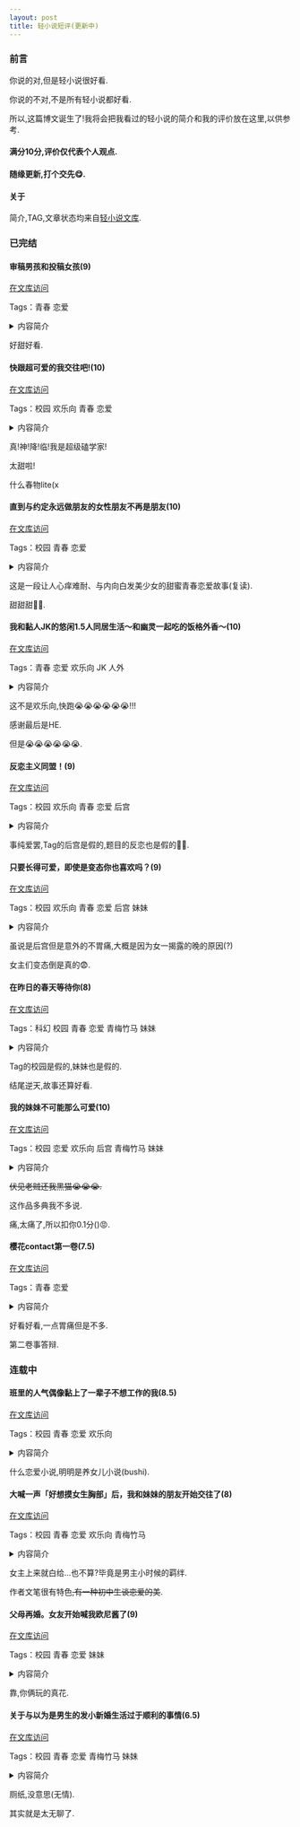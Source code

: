 ```yaml
---
layout: post
title: 轻小说短评(更新中)
---
```


### 前言

你说的对,但是轻小说很好看.

你说的不对,不是所有轻小说都好看.

所以,这篇博文诞生了!我将会把我看过的轻小说的简介和我的评价放在这里,以供参考.

#### 满分10分,评价仅代表个人观点.

#### 随缘更新,打个交先😋.

#### 关于

简介,TAG,文章状态均来自[轻小说文库](https://www.wenku8.net/index.php).

### 已完结

#### 审稿男孩和投稿女孩(9)

[在文库访问](https://www.wenku8.net/book/2092.htm)

Tags：青春 恋爱

<details>
<summary>内容简介</summary>

「一次也好，我想通过第一阶段审查……」<br>
「请你，教我写小说。」<br>
平凡的高中生青，事实上是轻小说新人奖的审稿专家。那样的他，某天在应徵的原稿中，发现了同班同学冰之宫冰雪的作品。<br>
被称为「冰之淑女」的孤高少女，竟然会写出充满变化字体和表情文字的轻小说来投稿！惊讶的青，后来因为意想不到的事件，开始为她的投稿作品提供建议。<br>
他温柔地开导因评语单而受伤的冰雪，世界观、角色设定、结构安排等，都进行的很顺利，但……<br>
爽朗的青春创作故事开幕！<br>

</details>


好甜好看.

#### 快跟超可爱的我交往吧!(10)

[在文库访问](https://www.wenku8.net/book/3014.htm)

Tags：校园 欢乐向 青春 恋爱

<details>
<summary>内容简介</summary>

「虽然非我的本意，但请和我交往。」<br>
享受一个人自在生活的我，突然被班上的第一人气王七峰结朱告白。<br>
理由是为了解决现充集团中三角关系而希望我能跟她成为假情侣！<br>
由于报酬是极为珍贵的绝版游戏而被吊起胃口，尽管不情愿还是答应了……<br>
「好啰好啰，能看到可爱女友充满朝气的笑容而觉得开心吧？」<br>
在教室中隐藏本性的结朱，只在我的面前展现自恋全开的言行举止，实在有够烦人……<br>
明明应该是这样，相处起来却让人觉得舒服，两人单独的时间也为日常增添乐趣，逐渐变成生活中的一部分――<br>
边缘宅男与现充人气女，兴趣跟个性截然不同的两人开始扮演「假情侣」，隐藏本性的青春喜剧！<br>

</details>

真!神!降!临!我是超级磕学家!

太甜啦!

什么春物lite(x

#### 直到与约定永远做朋友的女性朋友不再是朋友(10)

[在文库访问](https://www.wenku8.net/book/3084.htm)

Tags：校园 青春 恋爱

<details>
<summary>内容简介</summary>
内容简介：<br>
原以为游戏上的朋友是个男生，结果却是一个生着白头发、自卑内向的女孩子！？<br>
这是一段让人心痒难耐、与内向少女的青春恋爱故事！<br>
『修威尔特你原来是……女生……？』<br>
优真和修威尔特在网络游戏中是一对好朋友。原本以为修威尔特是他的死党、亲密无间的伙伴……在现实中见过面后，“他”原来是个内向的女生！？<br>
她对自己天生的白发十分自卑，从来没有交过朋友。为了她，两人开始了交朋友的练习。“作为朋友”她十分信任自己，优真努力控制自己的感情不想辜负她的信赖。但无意间的亲密接触逐渐让人意识到彼此性别不同……。<br>
这是一段让人心痒难耐、与内向白发美少女的甜蜜青春恋爱故事。<br>

</details>

这是一段让人心痒难耐、与内向白发美少女的甜蜜青春恋爱故事(复读).

甜甜甜🥰🥰.

#### 我和黏人JK的悠闲1.5人同居生活～和幽灵一起吃的饭格外香～(10)

[在文库访问](https://www.wenku8.net/book/3428.htm)

Tags：青春 恋爱 欢乐向 JK 人外

<details>
<summary>内容简介</summary>

幽灵JK与社畜的居家慢生活开幕？！<br>
我是一名空虚度日的社畜，某天却在游戏中心里偶遇了幽灵JK！出于同情不由得把她带回家之后，我们共进晚餐，旅游，通宵打游戏……尽管平淡无奇但却十分有趣的日常生活拉开帷幕。<br>

</details>

这不是欢乐向,快跑😭😭😭😭😭😭!!!

感谢最后是HE.

但是😭😭😭😭😭😭.

#### 反恋主义同盟！(9)

[在文库访问](https://www.wenku8.net/book/2085.htm)

Tags：校园 欢乐向 青春 恋爱 后宫

<details>
<summary>内容简介</summary>

「放弃恋爱吧！所有的爱情都是幻想！」<br>
在下著雪的圣诞夜，涩谷到处都是情侣。对街上的光景感到厌烦的非现充高中生──高砂遇见一名对著熙熙攘攘的人群发表这番惊人演说的少女。<br>
少女的真面目是不起眼的同班同学──领家薰。赞同这段演说的高砂心怀「现充爆炸吧！」的信念，加入了由她担任议长的「反恋爱主义青年同盟社」。接著，他们和聚集起来的伙伴一起顺利地进行著针对「情人节粉碎抗争」的准备，不过──？<br>
「我们将在二月十四日粉碎情人节！」<br>

</details>

事纯爱罢,Tag的后宫是假的,题目的反恋也是假的🥰🥰.

#### 只要长得可爱，即使是变态你也喜欢吗？(9)

[在文库访问](https://www.wenku8.net/book/2346.htm)

Tags：校园 欢乐向 青春 恋爱 后宫 妹妹

<details>
<summary>内容简介</summary>

我，桐生慧辉某一天，收到一封寄件人不明的情书！根据当时状况研判，寄件人可能是我所参加的书法社相关人士们：波霸美女学姊、小狗般乖巧的学妹、走得很近的同班同学与仰慕哥哥的妹妹（这应该不可能），她们当中的某一个。老实说，不管是谁寄的都很好！但没想到当我意气风发地想打开来确认内容时，那封情书里不知为何，附了一条女孩子的小裤裤……不、不过这种事情怎样都好。总之，我得从这四人里找出谁是寄件人！等著吧，我未来的女朋友！！<br>
于是几天后，我将后悔莫及，发现那天只是空欢喜一场——<br>

</details>

虽说是后宫但是意外的不胃痛,大概是因为女一揭露的晚的原因(?)

女主们变态倒是真的😨.

#### 在昨日的春天等待你(8)

[在文库访问](https://www.wenku8.net/book/3051.htm)

Tags：科幻 校园 青春 恋爱 青梅竹马 妹妹

<details>
<summary>内容简介</summary>

傍晚六点的报时钟声开始播放时，奏江的意识就会进行时间跳跃──
从东京离家出走到曾经居住过的离岛，袖岛的船见奏江，被卷入了名为「回滚」的时间回溯现象。在紊乱的时间线中，时隔两年再会的青梅竹马保科明里，对奏江许了个愿：「希望你救我哥哥」。为了拯救明里几天前过世的哥哥彰人，奏江利用回滚尽力奔走。在他回溯时间的同时，明里的秘密也逐渐浮出水面……两人甜蜜又苦涩的春天开始了。

</details>

Tag的校园是假的,妹妹也是假的.

结尾逆天,故事还算好看.

#### 我的妹妹不可能那么可爱(10)

[在文库访问](https://www.wenku8.net/book/47.htm)

Tags：校园 恋爱 欢乐向 后宫 青梅竹马 妹妹

<details>
<summary>内容简介</summary>

我的女王妹妹居然是妹控宅!?<br>
我的妹妹──高坂桐乃既染发又穿耳洞，正是所谓的时下的女国中生。身为家人的我这么说也许不甚客观，不过她真的是个大美女。这家伙平常完全没把我这当哥哥的放在眼里，而且我也不喜欢她那种态度，所以好几年都没好好和她交谈过。虽然经常被男性友人羡慕，但我真想大声说「即使有个漂亮的妹妹，好事可是一件也没有啊」（至少对我而言是如此）！<br>
但却在某一天我不小心踩到有关她秘密的超大地雷，没想到妹妹竟然会找我作「人生咨询」──!?<br>

</details>

~~伏见老贼还我黑猫😭😭😭.~~

这作品多典我不多说.

痛,太痛了,所以扣你0.1分()😡.

#### 樱花contact第一卷(7.5)

[在文库访问](https://www.wenku8.net/book/1685.htm)

Tags：青春 恋爱

<details>
<summary>内容简介</summary>

本小说作者 线路A: 七月隆文 线路B：日日日
高中生樱木春彦，今天也被青梅竹马的桃子叫起床。“你像个大妈一样呢”“谁是大妈啊！？”新的学期——春彦和桃子、茧居妹妹咲耶上学的途中，达成了花莳镇流传的《樱之传说》，在这恩惠下变成了受欢迎的flag体质！紧接着，桃子觉醒了名为《未来预知》的中二能力，将春彦的galgame故事纷纷终结！《庶民样本》七月隆文赠与的flag乱立恋爱喜剧！对冲击的展开与结尾刮目相看吧！<br>

</details>

好看好看,一点胃痛但是不多.

第二卷事答辩.

### 连载中

#### 班里的人气偶像黏上了一辈子不想工作的我(8.5)

[在文库访问](https://www.wenku8.net/book/3134.htm)

Tags：校园 青春 恋爱 欢乐向

<details>
<summary>内容简介</summary>

高中生·志藤凛太郎志向成为家庭主夫。千层酥组合的领队——乙咲玲就在他的班上。<br>
两人一直以来毫无瓜葛。某一天，玲因为空腹倒在地上，凛太郎便亲手给她做了一顿饭……<br>
「我每个月给你三十万。我能每天来吃饭吗？」<br>
就这样，两人的半同居生活开始了。<br>
玲不请自来闯进独居公寓，凛太郎则是抓不住与她的距离。<br>
而玲又对凛太郎展现出了教室和舞台都不曾见过的、毫无防备的模样。<br>
与人气偶像同班同学美少女心痒难耐、心动不已的半同居恋爱故事就此开幕！<br>

</details>

什么恋爱小说,明明是养女儿小说(bushi).

#### 大喊一声「好想摸女生胸部」后，我和妹妹的朋友开始交往了(8)

[在文库访问](https://www.wenku8.net/book/2989.htm)

Tags：校园 青春 恋爱 欢乐向 青梅竹马

<details>
<summary>内容简介</summary>

「好想摸女生胸部────────～～～～！！！！」<br>
人畜无害的高中生伞井夏彦心烦意乱之下令人傻眼的吶喊，居然被他妹妹的朋友神崎未仔给听到了。正当他觉得丢脸到生不如死，对方却说：「我、我如果让你摸胸部的话，你愿意跟我交往吗……？」<br>
恭喜！夏彦莫名其妙地交到第一个女朋友了！<br>
未仔其实从小就非常爱慕夏彦。她为了呵护如愿以偿的恋情、成为夏彦理想中的女友，卯足全力地为夏彦付出。<br>
夏彦和一心一意喜欢著他的未仔，过著你侬我侬、糖分MAX的每一天──<br>
「我也很紧张喔。不过，比起紧张，我觉得自己实在是太幸福了。」<br>
这是献给全天下胸部同好的正宗放闪情侣爱情喜剧！！<br>

</details>

女主上来就白给...也不算?毕竟是男主小时候的羁绊.

作者文笔很有特色~~,有一种初中生谈恋爱的美~~.

#### 父母再婚。女友开始喊我欧尼酱了(9)

[在文库访问](https://www.wenku8.net/book/3220.htm)

Tags：校园 青春 恋爱 妹妹

<details>
<summary>内容简介</summary>

不能让妈妈看见啊，欧尼酱♡<br>
实现隐藏的想法，与同为图书委员的鸟井宁宁花交往的高中生森田大贵感到了困惑。<br>
这也是理所当然的，因为母亲再婚，女朋友突然变成了「义妹」。<br>
担心如果暴露了交往的事情，会被设定严格规矩的2人，表面上作为兄妹行动。<br>
但是在同一个屋檐下生活的两人的感情变得更深了……？<br>
「和我以外的人接吻是不行的」<br>
成为义理兄妹的新手情侣心跳加速的恋爱同居生活，从这里开始！<br>

</details>

靠,你俩玩的真花.

#### 关于与以为是男生的发小新婚生活过于顺利的事情(6.5)

[在文库访问](https://www.wenku8.net/book/3240.htm)

Tags：校园 青春 恋爱 青梅竹马 妹妹

<details>
<summary>内容简介</summary>

互相理解的两人的新婚生活——不可能不顺利。<br>
近卫秀一和一直以为是男生的青梅竹马『悠君』乌丸唯华结婚了。<br>
互相理解的好友之间亲密无间的新婚生活——其实两人都互相意识到了对方!?<br>

</details>

厕纸,没意思(无情).

其实就是太无聊了.
